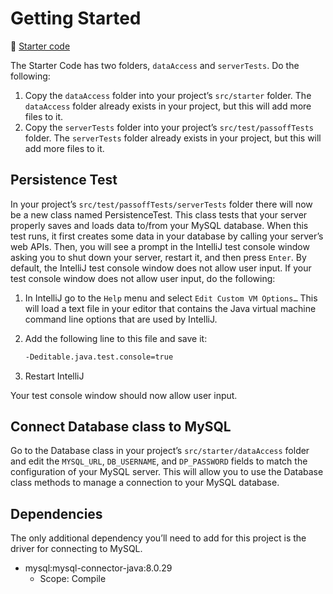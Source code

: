 # Getting Started

📁 [Starter code](../../4-database/starter-code)

The Starter Code has two folders, `dataAccess` and `serverTests`. Do the following:

1. Copy the `dataAccess` folder into your project’s `src/starter` folder. The `dataAccess` folder already exists in your project, but this will add more files to it.
1. Copy the `serverTests` folder into your project’s `src/test/passoffTests` folder. The `serverTests` folder already exists in your project, but this will add more files to it.

## Persistence Test

In your project’s `src/test/passoffTests/serverTests` folder there will now be a new class named PersistenceTest. This class tests that your server properly saves and loads data to/from your MySQL database. When this test runs, it first creates some data in your database by calling your server’s web APIs. Then, you will see a prompt in the IntelliJ test console window asking you to shut down your server, restart it, and then press `Enter`. By default, the IntelliJ test console window does not allow user input. If your test console window does not allow user input, do the following:

1. In IntelliJ go to the `Help` menu and select `Edit Custom VM Options…` This will load a text file in your editor that contains the Java virtual machine command line options that are used by IntelliJ.
2. Add the following line to this file and save it:

   ```sh
   -Deditable.java.test.console=true
   ```

3. Restart IntelliJ

Your test console window should now allow user input.

## Connect Database class to MySQL

Go to the Database class in your project’s `src/starter/dataAccess` folder and edit the `MYSQL_URL`, `DB_USERNAME`, and `DP_PASSWORD` fields to match the configuration of your MySQL server. This will allow you to use the Database class methods to manage a connection to your MySQL database.

## Dependencies

The only additional dependency you’ll need to add for this project is the driver for connecting to MySQL.

- mysql:mysql-connector-java:8.0.29
  - Scope: Compile
